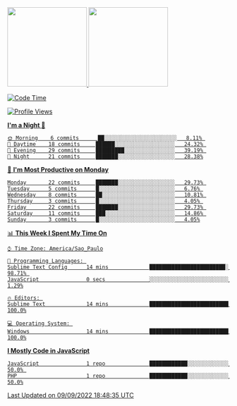 <div>
<a href="https://github.com/gustavoalvees">
<img height="180em" src="https://github-readme-stats.vercel.app/api/top-langs/?username=gustavoalvees&layout=compact&langs_count=7&theme=dracula"/>
<img height="180em" src="https://github-readme-stats.vercel.app/api?username=gustavoalvees&show_icons=true&theme=dracula&include_all_commits=true&count_private=true"/>
</div>

  
<!--START_SECTION:waka-->
![Code Time](http://img.shields.io/badge/Code%20Time-14%20mins-blue)

![Profile Views](http://img.shields.io/badge/Profile%20Views-187-blue)

**I'm a Night 🦉** 

```text
🌞 Morning    6 commits      ██░░░░░░░░░░░░░░░░░░░░░░░   8.11% 
🌆 Daytime    18 commits     ██████░░░░░░░░░░░░░░░░░░░   24.32% 
🌃 Evening    29 commits     █████████░░░░░░░░░░░░░░░░   39.19% 
🌙 Night      21 commits     ███████░░░░░░░░░░░░░░░░░░   28.38%

```
📅 **I'm Most Productive on Monday** 

```text
Monday       22 commits     ███████░░░░░░░░░░░░░░░░░░   29.73% 
Tuesday      5 commits      █░░░░░░░░░░░░░░░░░░░░░░░░   6.76% 
Wednesday    8 commits      ██░░░░░░░░░░░░░░░░░░░░░░░   10.81% 
Thursday     3 commits      █░░░░░░░░░░░░░░░░░░░░░░░░   4.05% 
Friday       22 commits     ███████░░░░░░░░░░░░░░░░░░   29.73% 
Saturday     11 commits     ███░░░░░░░░░░░░░░░░░░░░░░   14.86% 
Sunday       3 commits      █░░░░░░░░░░░░░░░░░░░░░░░░   4.05%

```


📊 **This Week I Spent My Time On** 

```text
⌚︎ Time Zone: America/Sao_Paulo

💬 Programming Languages: 
Sublime Text Config      14 mins             ████████████████████████░   98.71% 
JavaScript               0 secs              ░░░░░░░░░░░░░░░░░░░░░░░░░   1.29%

🔥 Editors: 
Sublime Text             14 mins             █████████████████████████   100.0%

💻 Operating System: 
Windows                  14 mins             █████████████████████████   100.0%

```

**I Mostly Code in JavaScript** 

```text
JavaScript               1 repo              ████████████░░░░░░░░░░░░░   50.0% 
PHP                      1 repo              ████████████░░░░░░░░░░░░░   50.0%

```



 Last Updated on 09/09/2022 18:48:35 UTC
<!--END_SECTION:waka-->
